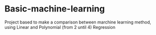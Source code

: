 # Basic-machine-learning
Project based to make a comparison between marchine learning method, using Linear and Polynomial (from 2 until 4) Regression
